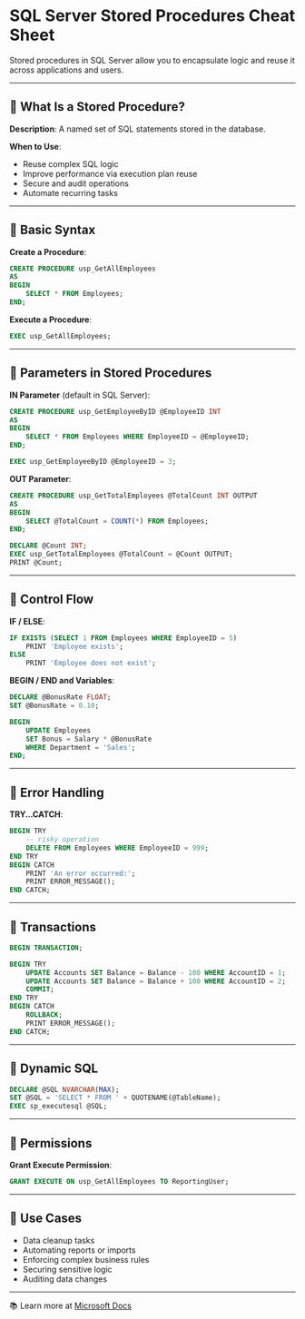 # SQL Server Stored Procedures Cheat Sheet

Stored procedures in SQL Server allow you to encapsulate logic and reuse it across applications and users.

---

## 🔹 What Is a Stored Procedure?

**Description**: A named set of SQL statements stored in the database.

**When to Use**:
- Reuse complex SQL logic
- Improve performance via execution plan reuse
- Secure and audit operations
- Automate recurring tasks

---

## 🔸 Basic Syntax

**Create a Procedure**:
```sql
CREATE PROCEDURE usp_GetAllEmployees
AS
BEGIN
    SELECT * FROM Employees;
END;
```

**Execute a Procedure**:
```sql
EXEC usp_GetAllEmployees;
```

---

## 🔹 Parameters in Stored Procedures

**IN Parameter** (default in SQL Server):
```sql
CREATE PROCEDURE usp_GetEmployeeByID @EmployeeID INT
AS
BEGIN
    SELECT * FROM Employees WHERE EmployeeID = @EmployeeID;
END;

EXEC usp_GetEmployeeByID @EmployeeID = 3;
```

**OUT Parameter**:
```sql
CREATE PROCEDURE usp_GetTotalEmployees @TotalCount INT OUTPUT
AS
BEGIN
    SELECT @TotalCount = COUNT(*) FROM Employees;
END;

DECLARE @Count INT;
EXEC usp_GetTotalEmployees @TotalCount = @Count OUTPUT;
PRINT @Count;
```

---

## 🔸 Control Flow

**IF / ELSE**:
```sql
IF EXISTS (SELECT 1 FROM Employees WHERE EmployeeID = 5)
    PRINT 'Employee exists';
ELSE
    PRINT 'Employee does not exist';
```

**BEGIN / END and Variables**:
```sql
DECLARE @BonusRate FLOAT;
SET @BonusRate = 0.10;

BEGIN
    UPDATE Employees
    SET Bonus = Salary * @BonusRate
    WHERE Department = 'Sales';
END;
```

---

## 🔹 Error Handling

**TRY...CATCH**:
```sql
BEGIN TRY
    -- risky operation
    DELETE FROM Employees WHERE EmployeeID = 999;
END TRY
BEGIN CATCH
    PRINT 'An error occurred:';
    PRINT ERROR_MESSAGE();
END CATCH;
```

---

## 🔸 Transactions

```sql
BEGIN TRANSACTION;

BEGIN TRY
    UPDATE Accounts SET Balance = Balance - 100 WHERE AccountID = 1;
    UPDATE Accounts SET Balance = Balance + 100 WHERE AccountID = 2;
    COMMIT;
END TRY
BEGIN CATCH
    ROLLBACK;
    PRINT ERROR_MESSAGE();
END CATCH;
```

---

## 🔹 Dynamic SQL

```sql
DECLARE @SQL NVARCHAR(MAX);
SET @SQL = 'SELECT * FROM ' + QUOTENAME(@TableName);
EXEC sp_executesql @SQL;
```

---

## 🔸 Permissions

**Grant Execute Permission**:
```sql
GRANT EXECUTE ON usp_GetAllEmployees TO ReportingUser;
```

---

## 🧠 Use Cases
- Data cleanup tasks
- Automating reports or imports
- Enforcing complex business rules
- Securing sensitive logic
- Auditing data changes

---

📚 Learn more at [Microsoft Docs](https://docs.microsoft.com/en-us/sql/t-sql/statements/create-procedure-transact-sql)
